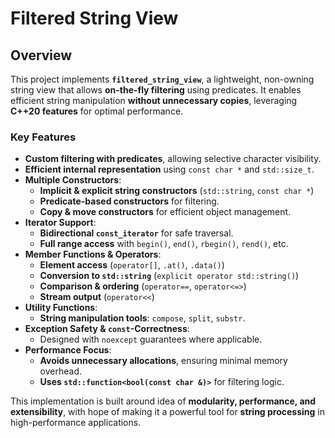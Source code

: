 # **Filtered String View**  

## **Overview**  

This project implements **`filtered_string_view`**, a lightweight, non-owning string view that allows **on-the-fly filtering** using predicates. It enables efficient string manipulation **without unnecessary copies**, leveraging **C++20 features** for optimal performance.  

### **Key Features**  
- **Custom filtering with predicates**, allowing selective character visibility.  
- **Efficient internal representation** using `const char *` and `std::size_t`.  
- **Multiple Constructors**:
  - **Implicit & explicit string constructors** (`std::string`, `const char *`)  
  - **Predicate-based constructors** for filtering.  
  - **Copy & move constructors** for efficient object management.  
- **Iterator Support**:
  - **Bidirectional `const_iterator`** for safe traversal.  
  - **Full range access** with `begin()`, `end()`, `rbegin()`, `rend()`, etc.  
- **Member Functions & Operators**:
  - **Element access** (`operator[]`, `.at()`, `.data()`)  
  - **Conversion to `std::string`** (`explicit operator std::string()`)  
  - **Comparison & ordering** (`operator==`, `operator<=>`)  
  - **Stream output** (`operator<<`)  
- **Utility Functions**:
  - **String manipulation tools**: `compose`, `split`, `substr`.  
- **Exception Safety & `const`-Correctness**:
  - Designed with `noexcept` guarantees where applicable.  
- **Performance Focus**:
  - **Avoids unnecessary allocations**, ensuring minimal memory overhead.  
  - **Uses `std::function<bool(const char &)>`** for filtering logic.  

This implementation is built around idea of  **modularity, performance, and extensibility**, with hope of making it a powerful tool for **string processing** in high-performance applications.  
